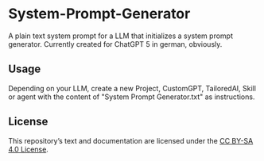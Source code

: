 # System-Prompt-Generator
A plain text system prompt for a LLM that initializes a system prompt generator. Currently created for ChatGPT 5 in german, obviously.

## Usage
Depending on your LLM, create a new Project, CustomGPT, TailoredAI, Skill or agent with the content of "System Prompt Generator.txt" as instructions.

## License
This repository’s text and documentation are licensed under the [CC BY-SA 4.0 License](https://creativecommons.org/licenses/by-sa/4.0/).
